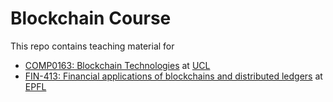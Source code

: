 # Blockchain Course

This repo contains teaching material for 

- [COMP0163: Blockchain Technologies](https://www.ucl.ac.uk/module-catalogue/modules/COMP0163) at [UCL](https://www.ucl.ac.uk/)
- [FIN-413: Financial applications of blockchains and distributed ledgers](
https://edu.epfl.ch/coursebook/en/financial-applications-of-blockchains-and-distributed-ledgers-FIN-413
) at [EPFL](https://www.epfl.ch/)
